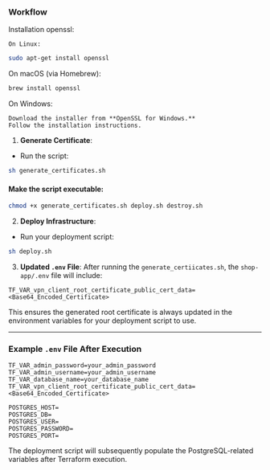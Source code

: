 ### **Workflow**

Installation openssl:

    On Linux:
```sh
sudo apt-get install openssl
```

On macOS (via Homebrew):
```sh
brew install openssl
```

On Windows:

    Download the installer from **OpenSSL for Windows.**
    Follow the installation instructions.

1. **Generate Certificate**:
- Run the script:
```bash
sh generate_certificates.sh
```

#### Make the script executable:
```sh
chmod +x generate_certificates.sh deploy.sh destroy.sh
```

2. **Deploy Infrastructure**:
- Run your deployment script:
```sh
sh deploy.sh
```

3. **Updated `.env` File**:
After running the `generate_certiicates.sh`, the `shop-app/.env` file will include:
```
TF_VAR_vpn_client_root_certificate_public_cert_data=<Base64_Encoded_Certificate>
```

This ensures the generated root certificate is always updated in the environment variables for your deployment script to use.

---

### **Example `.env` File After Execution**
```
TF_VAR_admin_password=your_admin_password
TF_VAR_admin_username=your_admin_username
TF_VAR_database_name=your_database_name
TF_VAR_vpn_client_root_certificate_public_cert_data=<Base64_Encoded_Certificate>

POSTGRES_HOST=
POSTGRES_DB=
POSTGRES_USER=
POSTGRES_PASSWORD=
POSTGRES_PORT=
```

The deployment script will subsequently populate the PostgreSQL-related variables after Terraform execution.